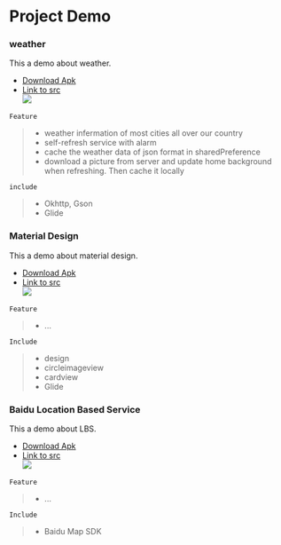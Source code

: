 # Project Demo<br>
### weather<br>
This a demo about weather.<br>
* [Download Apk]()<br>
* [Link to src]()<br>
![](https://github.com/cc-shifo/demo/raw/master/wheather/weather.gif)<br>

`Feature`<br>
>* weather infermation of most cities all over our country
>* self-refresh service with alarm
>* cache the weather data of json format in sharedPreference
>* download a picture from server and update home background when refreshing. Then cache it locally

`include`<br>
>* Okhttp, Gson
>* Glide


### Material Design<br>
This a demo about material design.<br>
* [Download Apk]()<br>
* [Link to src]()<br>
![](https://github.com/cc-shifo/demo/raw/master/material/material.gif)<br>

`Feature`<br>
>* ...

`Include`<br>
>* design<br>
>* circleimageview<br>
>* cardview<br>
>* Glide<br>


### Baidu Location Based Service<br>
This a demo about LBS.<br>
* [Download Apk]()<br>
* [Link to src]()<br>
![](https://github.com/cc-shifo/demo/raw/master/map/baidu-LBS.gif)<br>

`Feature`<br>
>* ...

`Include`<br>
>* Baidu Map SDK
